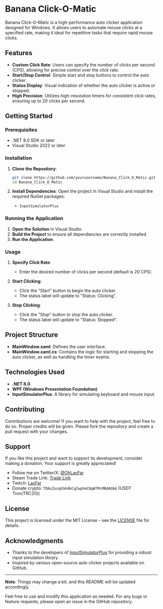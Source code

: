 
# Banana Click-O-Matic

Banana Click-O-Matic is a high-performance auto clicker application designed for Windows. It allows users to automate mouse clicks at a specified rate, making it ideal for repetitive tasks that require rapid mouse clicks.

## Features

- **Custom Click Rate**: Users can specify the number of clicks per second (CPS), allowing for precise control over the click rate.
- **Start/Stop Control**: Simple start and stop buttons to control the auto clicker.
- **Status Display**: Visual indication of whether the auto clicker is active or stopped.
- **High Precision**: Utilizes high-resolution timers for consistent click rates, ensuring up to 20 clicks per second.

## Getting Started

### Prerequisites

- .NET 8.0 SDK or later
- Visual Studio 2022 or later

### Installation

1. **Clone the Repository**:
   ```bash
   git clone https://github.com/yourusername/Banana_Click_O_Matic.git
   cd Banana_Click_O_Matic
   ```

2. **Install Dependencies**:
   Open the project in Visual Studio and install the required NuGet packages:
   - `InputSimulatorPlus`

### Running the Application

1. **Open the Solution** in Visual Studio.
2. **Build the Project** to ensure all dependencies are correctly installed.
3. **Run the Application**.

### Usage

1. **Specify Click Rate**:
   - Enter the desired number of clicks per second (default is 20 CPS).
   
2. **Start Clicking**:
   - Click the "Start" button to begin the auto clicker.
   - The status label will update to "Status: Clicking".

3. **Stop Clicking**:
   - Click the "Stop" button to stop the auto clicker.
   - The status label will update to "Status: Stopped".

## Project Structure

- **MainWindow.xaml**: Defines the user interface.
- **MainWindow.xaml.cs**: Contains the logic for starting and stopping the auto clicker, as well as handling the timer events.

## Technologies Used

- **.NET 8.0**
- **WPF (Windows Presentation Foundation)**
- **InputSimulatorPlus**: A library for simulating keyboard and mouse input.

## Contributing

Contributions are welcome! If you want to help with the project, feel free to do so. Proper credits will be given. Please fork the repository and create a pull request with your changes.

## Support

If you like this project and want to support its development, consider making a donation. Your support is greatly appreciated!

- Follow me on Twitter/X: [@OhLasFar](https://twitter.com/OhLasFar)
- Steam Trade Link: [Trade Link](https://steamcommunity.com/tradeoffer/new/?partner=325412381&token=Ictamh5K)
- Twitch: [LasFar](https://www.twitch.tv/LasFar)
- Donate crypto: `TDAsZuzqhS64kCqZwphmCQqW7MrMNdAGb6` (USDT Tron(TRC20))

## License

This project is licensed under the MIT License - see the [LICENSE](LICENSE) file for details.

## Acknowledgments

- Thanks to the developers of [InputSimulatorPlus](https://www.nuget.org/packages/InputSimulatorPlus) for providing a robust input simulation library.
- Inspired by various open-source auto clicker projects available on GitHub.

---

**Note**: Things may change a bit, and this README will be updated accordingly.

Feel free to use and modify this application as needed. For any bugs or feature requests, please open an issue in the GitHub repository.
